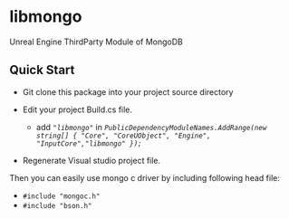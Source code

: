 # libmongo
Unreal Engine ThirdParty Module of MongoDB
## Quick Start
* Git clone this package into your project source directory
* Edit your project Build.cs file.

  * add *`"libmongo"`* in *`PublicDependencyModuleNames.AddRange(new string[] { "Core", "CoreUObject", "Engine", "InputCore","libmongo" });`*
  
* Regenerate Visual studio project file.

Then you can easily use mongo c driver by including following head file:
* `#include "mongoc.h"`
* `#include "bson.h"`
